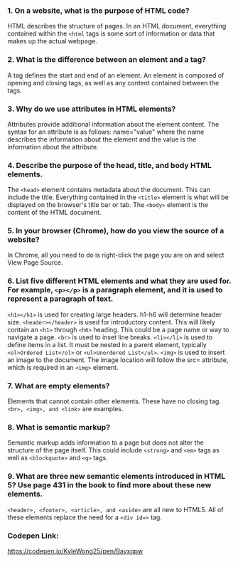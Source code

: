 ### 1. On a website, what is the purpose of HTML code?
HTML describes the structure of pages.  In an HTML document, everything contained within the `<html` tags is some sort of information or data that makes up the actual webpage.

### 2. What is the difference between an element and a tag?
A tag defines the start and end of an element.  An element is composed of opening and closing tags, as well as any content contained between the tags.

### 3. Why do we use attributes in HTML elements?
Attributes provide additional information about the element content.  The syntax for an attribute is as follows: name="value" where the name describes the information about the element and the value is the information about the attribute.

### 4. Describe the purpose of the head, title, and body HTML elements.
The `<head>` element contains metadata about the document.  This can include the title.  Everything contained in the `<title>` element is what will be displayed on the browser's title bar or tab.  The `<body>` element is the content of the HTML document.

### 5. In your browser (Chrome), how do you view the source of a website?
In Chrome, all you need to do is right-click the page you are on and select View Page Source.

### 6. List five different HTML elements and what they are used for. For example, `<p></p>` is a paragraph element, and it is used to represent a paragraph of text.
`<h1></h1>` is used for creating large headers.  h1-h6 will determine header size.
`<header></header>` is used for introductory content.  This will likely contain an `<h1>` through `<h6>` heading.  This could be a page name or way to navigate a page.
`<br>` is used to inset line breaks.
`<li></li>` is used to define items in a list.  It must be nested in a parent element, typically `<ol>Ordered List</ol>` or `<ul>Unordered List</ul>`.
`<img>` is used to insert an image to the document. The image location will follow the src= attribute, which is required in an `<img>` element.

### 7. What are empty elements?
Elements that cannot contain other elements.  These have no closing tag.  `<br>, <img>, and <link>` are examples.

### 8. What is semantic markup?
Semantic markup adds information to a page but does not alter the structure of the page itself.  This could include `<strong>` and `<em>` tags as well as `<blockquote>` and `<q>` tags.

### 9. What are three new semantic elements introduced in HTML 5? Use page 431 in the book to find more about these new elements.
`<header>, <footer>, <article>, and <aside>` are all new to HTML5.  All of these elements replace the need for a `<div id=>` tag.  

### Codepen Link:
https://codepen.io/KyleWong25/pen/Bayxqpw
